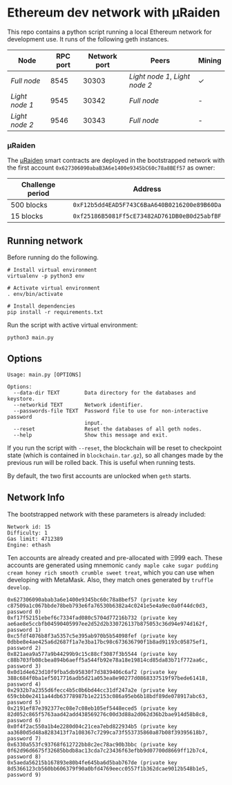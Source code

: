 # Ethereum dev network with µRaiden

This repo contains a python script running a local Ethereum network for development use. It runs of the following geth instances.

| Node           | RPC port | Network port | Peers                          | Mining  |
| -------------- | -------- | ------------ | ------------------------------ | ------- |
| _Full node_    | 8545     | 30303        | _Light node 1_, _Light node 2_ | ✓       |
| _Light node 1_ | 9545     | 30342        | _Full node_                    | -       |
| _Light node 2_ | 9546     | 30343        | _Full node_                    | -       |

### µRaiden

The [µRaiden](https://github.com/raiden-network/microraiden) smart contracts are deployed in the bootstrapped network with the first account `0x627306090abaB3A6e1400e9345bC60c78a8BEf57` as owner:

| Challenge period | Address                                      |
| ---------------- | -------------------------------------------- |
| 500 blocks       | `0xF12b5dd4EAD5F743C6BaA640B0216200e89B60Da` |
| 15 blocks        | `0xf25186B5081Ff5cE73482AD761DB0eB0d25abfBF` |

## Running network

Before running do the following.

```shell
# Install virtual environment
virtualenv -p python3 env

# Activate virtual environment
. env/bin/activate

# Install dependencies
pip install -r requirements.txt
```

Run the script with active virtual environment:

```shell
python3 main.py
```

## Options

```shell
Usage: main.py [OPTIONS]

Options:
  --data-dir TEXT        Data directory for the databases and keystore.
  --networkid TEXT       Network identifier.
  --passwords-file TEXT  Password file to use for non-interactive password
                         input.
  --reset                Reset the databases of all geth nodes.
  --help                 Show this message and exit.
```

If you run the script with `--reset`, the blockchain will be reset to checkpoint state (which is contained in `blockchain.tar.gz`), so all changes made by the previous run will be rolled back. This is useful when running tests.

By default, the two first accounts are unlocked when `geth` starts.

## Network Info

The bootstrapped network with these parameters is already included:

```
Network id: 15
Difficulty: 1
Gas limit: 4712389
Engine: ethash
```

Ten accounts are already created and pre-allocated with Ξ999 each. These accounts are generated using mnemonic `candy maple cake sugar pudding cream honey rich smooth crumble sweet treat`, which you can use when developing with MetaMask. Also, they match ones generated by `truffle develop`.

```
0x627306090abab3a6e1400e9345bc60c78a8bef57 (private key c87509a1c067bbde78beb793e6fa76530b6382a4c0241e5e4a9ec0a0f44dc0d3, password 0)
0xf17f52151ebef6c7334fad080c5704d77216b732 (private key ae6ae8e5ccbfb04590405997ee2d52d2b330726137b875053c36d94e974d162f, password 1)
0xc5fdf4076b8f3a5357c5e395ab970b5b54098fef (private key 0dbbe8e4ae425a6d2687f1a7e3ba17bc98c673636790f1b8ad91193c05875ef1, password 2)
0x821aea9a577a9b44299b9c15c88cf3087f3b5544 (private key c88b703fb08cbea894b6aeff5a544fb92e78a18e19814cd85da83b71f772aa6c, password 3)
0x0d1d4e623d10f9fba5db95830f7d3839406c6af2 (private key 388c684f0ba1ef5017716adb5d21a053ea8e90277d0868337519f97bede61418, password 4)
0x2932b7a2355d6fecc4b5c0b6bd44cc31df247a2e (private key 659cbb0e2411a44db63778987b1e22153c086a95eb6b18bdf89de078917abc63, password 5)
0x2191ef87e392377ec08e7c08eb105ef5448eced5 (private key 82d052c865f5763aad42add438569276c00d3d88a2d062d36b2bae914d58b8c8, password 6)
0x0f4f2ac550a1b4e2280d04c21cea7ebd822934b5 (private key aa3680d5d48a8283413f7a108367c7299ca73f553735860a87b08f39395618b7, password 7)
0x6330a553fc93768f612722bb8c2ec78ac90b3bbc (private key 0f62d96d6675f32685bbdb8ac13cda7c23436f63efbb9d07700d8669ff12b7c4, password 8)
0x5aeda56215b167893e80b4fe645ba6d5bab767de (private key 8d5366123cb560bb606379f90a0bfd4769eecc0557f1b362dcae9012b548b1e5, password 9)
```
